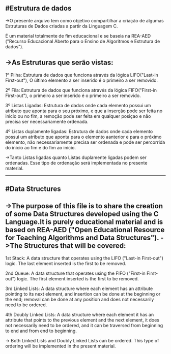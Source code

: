 #Estrutura de dados
-------------------

->O presente arquivo tem como objetivo compartilhar a criação de algumas Estruturas de Dados criadas a partir da Linguagem C.

É um material totalmente de fim educacional e se baseia na REA-AED ("Recurso Educacional Aberto para o Ensino de Algoritmos e Estrutura de dados").

->As Estruturas que serão vistas:
---------------------------------

1º Pilha: Estrutura de dados que funciona através da lógica LIFO("Last-in First-out"), O último elemento a ser inserido é o primeiro a ser removido.

2º Fila: Estrutura de dados que funciona através da lógica FIFO("First-in First-out"), o primeiro a ser inserido é o primeiro a ser removido.

3º Listas Ligadas: Estrutura de dados onde cada elemento possui um atributo que aponta para o seu próximo, e que a inserção pode ser feita no inicio ou no fim, a remoção pode ser feita em qualquer posiçao e não precisa ser necessariamente ordenada.

4º Listas duplamente ligadas: Estrutura de dados onde cada elemento possui um atributo que aponta para o elemento aanterior e para o próximo elemento, não necessariamente precisa ser ordenada e pode ser percorrida do inicio ao fim e do fim ao inicio.

->Tanto Listas ligadas quanto Listas duplamente ligadas podem ser ordenadas. Esse tipo de ordenação será implementada no presente material.

----------------------------------

#Data Structures
-------------------
->The purpose of this file is to share the creation of some Data Structures developed using the C Language.It is purely educational material and is based on REA-AED ("Open Educational Resource for Teaching Algorithms and Data Structures").
->The Structures that will be covered:
---------------------------------
1st Stack: A data structure that operates using the LIFO ("Last-in First-out") logic. The last element inserted is the first to be removed.

2nd Queue: A data structure that operates using the FIFO ("First-in First-out") logic. The first element inserted is the first to be removed.

3rd Linked Lists: A data structure where each element has an attribute pointing to its next element, and insertion can be done at the beginning or the end; removal can be done at any position and does not necessarily need to be ordered.

4th Doubly Linked Lists: A data structure where each element it has an attribute that points to the previous element and the next element, it does not necessarily need to be ordered, and it can be traversed from beginning to end and from end to beginning. 

-> Both Linked Lists and Doubly Linked Lists can be ordered. This type of ordering will be implemented in the present material.
